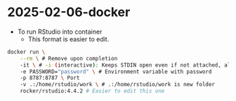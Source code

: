 # 2025-02-06-docker

-  To run RStudio into container
    - This format is easier to edit.
```bash 
docker run \
    --rm \ # Remove upon completion 
    -it \ # -i (interactive): Keeps STDIN open even if not attached, allowing you to interact with the container;  -t (tty): Allocates a pseudo-TTY, which provides a terminal interface for the container 
    -e PASSWORD="password" \ # Environment variable with password 
    -p 8787:8787 \ Port 
    -v .:/home/rstudio/work \ # .:/home/rstudio/work is new folder 
    rocker/rstudio:4.4.2 # Easier to edit this one
```